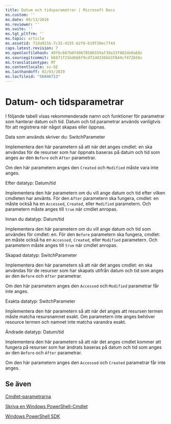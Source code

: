```yaml
---
title: Datum och tidsparametrar | Microsoft Docs
ms.custom: ''
ms.date: 09/13/2016
ms.reviewer: ''
ms.suite: ''
ms.tgt_pltfrm: ''
ms.topic: article
ms.assetid: 71da921b-7c32-4155-b2f8-b19f30ec774d
caps.latest.revision: 7
ms.openlocfilehash: 49f6c667b0fd9678586559af39a33f982de0a68c
ms.sourcegitcommit: b6871f21bd666f9cd71dd336bb3f844cf472b56c
ms.translationtype: MT
ms.contentlocale: sv-SE
ms.lasthandoff: 02/03/2019
ms.locfileid: "56846713"
---
```

# <a name="date-and-time-parameters"></a>Datum- och tidsparametrar

I följande tabell visas rekommenderade namn och funktioner för parametrar som hanterar datum och tid. Datum och tid parametrar används vanligtvis för att registrera när något skapas eller öppnas.

Data som används skriver du: SwitchParameter

Implementera den här parametern så att när det anges cmdlet: en ska användas för de resurser som har öppnats baseras på datum och tid som anges av den `Before` och `After` parametrar.

Om den här parametern anges den `Created` och `Modified` måste vara inte anges.

Efter datatyp: Datum/tid

Implementera den här parametern om du vill ange datum och tid efter vilken cmdleten har använts. För den `After` parametern ska fungera, cmdlet: en måste också ha en `Accessed`, `Created`, eller `Modified` parametern. Och parametern måste anges till `true` när cmdlet anropas.

Innan du datatyp: Datum/tid

Implementera den här parametern om du vill ange datum och tid som användes för cmdlet: en. För den `Before` parametern ska fungera, cmdlet: en måste också ha en `Accessed`, `Created`, eller `Modified` parametern. Och parametern måste anges till `true` när cmdlet anropas.

Skapad datatyp: SwitchParameter

Implementera den här parametern så att när det anges cmdlet: en ska användas för de resurser som har skapats utifrån datum och tid som anges av den `Before` och `After` parametrar.

Om den här parametern anges den `Accessed` och `Modified` parametrar får inte anges.

Exakta datatyp: SwitchParameter

Implementera den här parametern så att när det anges att resursen termen måste matcha resursnamnet exakt. Om parametern inte anges behöver resource termen och namnet inte matcha varandra exakt.

Ändrade datatyp: Datum/tid

Implementera den här parametern så att när det anges cmdlet kommer att fungera på resurser som har ändrats baseras på datum och tid som anges av den `Before` och `After` parametrar.

Om den här parametern anges den `Accessed` och `Created` parametrar får inte anges.

## <a name="see-also"></a>Se även

[Cmdlet-parametrarna](./cmdlet-parameters.md)

[Skriva en Windows PowerShell-Cmdlet](./writing-a-windows-powershell-cmdlet.md)

[Windows PowerShell SDK](../windows-powershell-reference.md)
